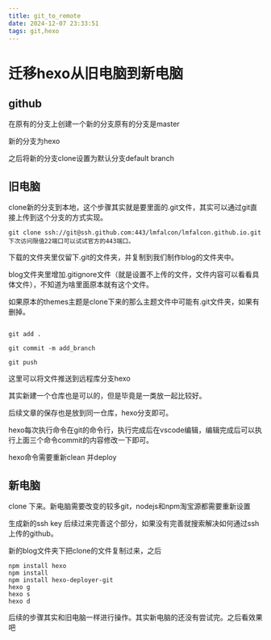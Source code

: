 ```yaml
---
title: git_to_remote
date: 2024-12-07 23:33:51
tags: git,hexo 
---
```


# 迁移hexo从旧电脑到新电脑

## github
在原有的分支上创建一个新的分支原有的分支是master

新的分支为hexo

之后将新的分支clone设置为默认分支default branch

## 旧电脑
clone新的分支到本地，这个步骤其实就是要里面的.git文件，其实可以通过git直接上传到这个分支的方式实现。
```
git clone ssh://git@ssh.github.com:443/lmfalcon/lmfalcon.github.io.git
下次访问限值22端口可以试试官方的443端口。
```

下载的文件夹里仅留下.git的文件夹，并复制到我们制作blog的文件夹中。

blog文件夹里增加.gitignore文件（就是设置不上传的文件，文件内容可以看看具体文件），不知道为啥里面原本就有这个文件。

如果原本的themes主题是clone下来的那么主题文件中可能有.git文件夹，如果有删掉。

```

git add .

git commit -m add_branch

git push
```
这里可以将文件推送到远程库分支hexo

其实新建一个仓库也是可以的，但是毕竟是一类放一起比较好。

后续文章的保存也是放到同一仓库，hexo分支即可。

hexo每次执行命令在git的命令行，执行完成后在vscode编辑，编辑完成后可以执行上面三个命令commit的内容修改一下即可。

hexo命令需要重新clean 并deploy

## 新电脑

clone 下来。新电脑需要改变的较多git，nodejs和npm淘宝源都需要重新设置

生成新的ssh key 后续过来完善这个部分，如果没有完善就搜索解决如何通过ssh上传的github。

新的blog文件夹下把clone的文件复制过来，之后

```
npm install hexo 
npm install
npm install hexo-deployer-git
hexo g
hexo s
hexo d
```

后续的步骤其实和旧电脑一样进行操作。其实新电脑的还没有尝试完。之后看效果吧


